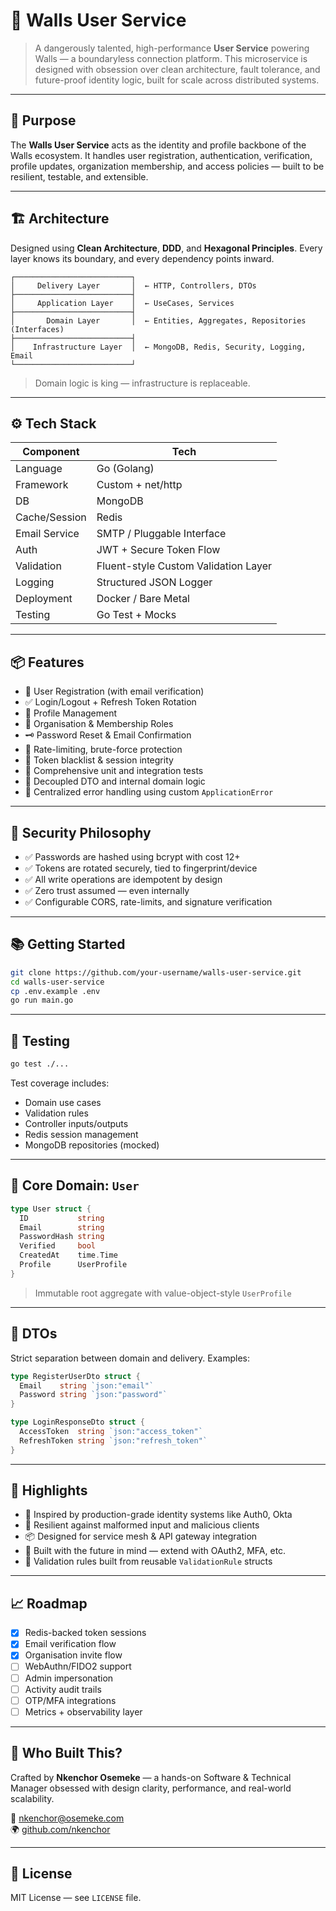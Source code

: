 # 🧱 Walls User Service

> A dangerously talented, high-performance **User Service** powering Walls — a boundaryless connection platform. This microservice is designed with obsession over clean architecture, fault tolerance, and future-proof identity logic, built for scale across distributed systems.

---

## 🎯 Purpose

The **Walls User Service** acts as the identity and profile backbone of the Walls ecosystem. It handles user registration, authentication, verification, profile updates, organization membership, and access policies — built to be resilient, testable, and extensible.

---

## 🏗️ Architecture

Designed using **Clean Architecture**, **DDD**, and **Hexagonal Principles**. Every layer knows its boundary, and every dependency points inward.

```text
┌──────────────────────────┐
│     Delivery Layer       │  ← HTTP, Controllers, DTOs
├──────────────────────────┤
│     Application Layer    │  ← UseCases, Services
├──────────────────────────┤
│       Domain Layer       │  ← Entities, Aggregates, Repositories (Interfaces)
├──────────────────────────┤
│    Infrastructure Layer  │  ← MongoDB, Redis, Security, Logging, Email
└──────────────────────────┘
```

> Domain logic is king — infrastructure is replaceable.

---

## ⚙️ Tech Stack

| Component      | Tech                                |
|----------------|-------------------------------------|
| Language       | Go (Golang)                         |
| Framework      | Custom + net/http                   |
| DB             | MongoDB                             |
| Cache/Session  | Redis                               |
| Email Service  | SMTP / Pluggable Interface          |
| Auth           | JWT + Secure Token Flow             |
| Validation     | Fluent-style Custom Validation Layer|
| Logging        | Structured JSON Logger              |
| Deployment     | Docker / Bare Metal                 |
| Testing        | Go Test + Mocks                     |

---

## 📦 Features

- 🔐 User Registration (with email verification)
- ✅ Login/Logout + Refresh Token Rotation
- 🧾 Profile Management
- 🧠 Organisation & Membership Roles
- 🗝️ Password Reset & Email Confirmation
- 🧰 Rate-limiting, brute-force protection
- 🔄 Token blacklist & session integrity
- 🧪 Comprehensive unit and integration tests
- 🧩 Decoupled DTO and internal domain logic
- 🚦 Centralized error handling using custom `ApplicationError`

---

## 🔐 Security Philosophy

- ✅ Passwords are hashed using bcrypt with cost 12+
- ✅ Tokens are rotated securely, tied to fingerprint/device
- ✅ All write operations are idempotent by design
- ✅ Zero trust assumed — even internally
- ✅ Configurable CORS, rate-limits, and signature verification

---

## 📚 Getting Started

```bash
git clone https://github.com/your-username/walls-user-service.git
cd walls-user-service
cp .env.example .env
go run main.go
```

---

## 🧪 Testing

```bash
go test ./...
```

Test coverage includes:

- Domain use cases
- Validation rules
- Controller inputs/outputs
- Redis session management
- MongoDB repositories (mocked)

---

## 🧱 Core Domain: `User`

```go
type User struct {
  ID           string
  Email        string
  PasswordHash string
  Verified     bool
  CreatedAt    time.Time
  Profile      UserProfile
}
```

> Immutable root aggregate with value-object-style `UserProfile`

---

## 🧰 DTOs

Strict separation between domain and delivery. Examples:

```go
type RegisterUserDto struct {
  Email    string `json:"email"`
  Password string `json:"password"`
}

type LoginResponseDto struct {
  AccessToken  string `json:"access_token"`
  RefreshToken string `json:"refresh_token"`
}
```

---

## 🧠 Highlights

- 🚀 Inspired by production-grade identity systems like Auth0, Okta
- 🧪 Resilient against malformed input and malicious clients
- 📦 Designed for service mesh & API gateway integration
- 🧬 Built with the future in mind — extend with OAuth2, MFA, etc.
- 🧠 Validation rules built from reusable `ValidationRule` structs

---

## 📈 Roadmap

- [x] Redis-backed token sessions
- [x] Email verification flow
- [x] Organisation invite flow
- [ ] WebAuthn/FIDO2 support
- [ ] Admin impersonation
- [ ] Activity audit trails
- [ ] OTP/MFA integrations
- [ ] Metrics + observability layer

---

## 🧠 Who Built This?

Crafted by **Nkenchor Osemeke** — a hands-on Software & Technical Manager obsessed with design clarity, performance, and real-world scalability.

📧 nkenchor@osemeke.com  
🌍 [github.com/nkenchor](https://github.com/nkenchor)

---

## 📝 License

MIT License — see `LICENSE` file.